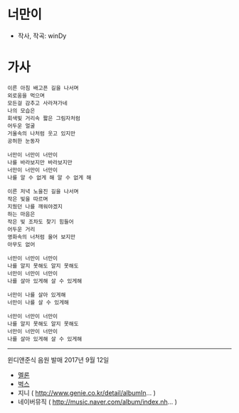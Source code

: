 # 너만이
 * 작사, 작곡: winDy
 
# 가사
```
이른 아침 배고픈 길을 나서며 
외로움을 먹으며
모든걸 감추고 사라져가네 
나의 모습은
회색빛 거리속 짧은 그림자처럼 
어두운 얼굴 
거울속의 나처럼 웃고 있지만 
공허한 눈동자

너만이 너만이 너만이 
나를 바라보지만 바라보지만
너만이 너만이 너만이 
나를 알 수 없게 해 알 수 없게 해

이른 저녁 노을진 길을 나서며 
작은 빛을 따르며
지웠던 나를 깨워야겠지 
하는 마음은
작은 빛 조차도 찾기 힘들어 
어두운 거리
영화속의 너처럼 울어 보지만 
아무도 없어

너만이 너만이 너만이 
나를 알지 못해도 알지 못해도
너만이 너만이 너만이 
나를 살아 있게해 살 수 있게해

너만이 나를 살아 있게해
너만이 나를 살 수 있게해

너만이 너만이 너만이 
나를 알지 못해도 알지 못해도
너만이 너만이 너만이 
나를 살아 있게해 살 수 있게해
```
------------------------------------------------------------------------------
윈디앤준식 음원 발매 2017년 9월 12일

* [멜론](http://www.melon.com/album/detail.htm?albumId=10095372)
* [벅스](https://music.bugs.co.kr/album/20118388?wl_ref=list_tr_11_search)
* 지니 ( http://www.genie.co.kr/detail/albumIn... )
* 네이버뮤직 ( http://music.naver.com/album/index.nh... )
